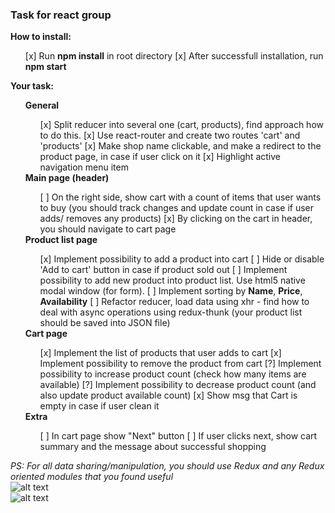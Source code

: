 <h3>Task for react group</h3>

<b>How to install:</b>
<ul>
    [x] Run <b>npm install</b> in root directory</li>
    [x] After successfull installation, run <b>npm start</b></li>
</ul>

<b>Your task:</b> 
<ul>
    <b>General</b>
        <ul>
            [x] Split reducer into several one (cart, products), find approach how to do this.</li>
            [x] Use react-router and create two routes 'cart' and 'products'</li>
            [x] Make shop name clickable, and make a redirect to the product page, in case if user click on it </li>
            [x] Highlight active navigation menu item</li>
        </ul>
    <b>Main page (header)</b>
    <ul>
        [ ] On the right side, show cart with a count of items that user wants to buy (you should track changes and update count in case if user adds/ removes any products)</li>
        [x] By clicking on the cart in header, you should navigate to cart page</li>
    </ul>
    <b>Product list page</b>
    <ul>
        [x] Implement possibility to add a product into cart</li>
        [ ] Hide or disable 'Add to cart' button in case if product sold out</li>
        [ ] Implement possibility to add new product into product list. Use html5 native modal window (for form).</li>
        [ ] Implement sorting by <b>Name</b>, <b>Price</b>, <b>Availability</b></li>
        [ ] Refactor reducer, load data using xhr - find how to deal with async operations using redux-thunk (your product list should be saved into JSON file)</li>
    </ul>
    <b>Cart page</b>
    <ul>
        [x] Implement the list of products that user adds to cart</li>
        [x] Implement possibility to remove the product from cart</li>
        [?] Implement possibility to increase product count (check how many items are available)</li>
        [?] Implement possibility to decrease product count (and also update product available count)</li>
        [x] Show msg that Cart is empty in case if user clean it</li>
    </ul>
    <b>Extra</b>
    <ul>
        [ ] In cart page show "Next" button</li>
        [ ] If user clicks next, show cart summary and the message about successful shopping</li>
    </ul>
</ul>

<i>PS: For all data sharing/manipulation, you should use Redux and any Redux oriented modules that you found useful</i>
</br>
![alt text](https://github.com/vdanyliv/redux-start/blob/master/public/1.png "Product list")
</br>
![alt text](https://github.com/vdanyliv/redux-start/blob/master/public/2.png "Cart")
